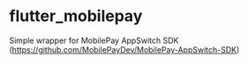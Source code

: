 # flutter_mobilepay

Simple wrapper for MobilePay AppSwitch SDK (https://github.com/MobilePayDev/MobilePay-AppSwitch-SDK)


